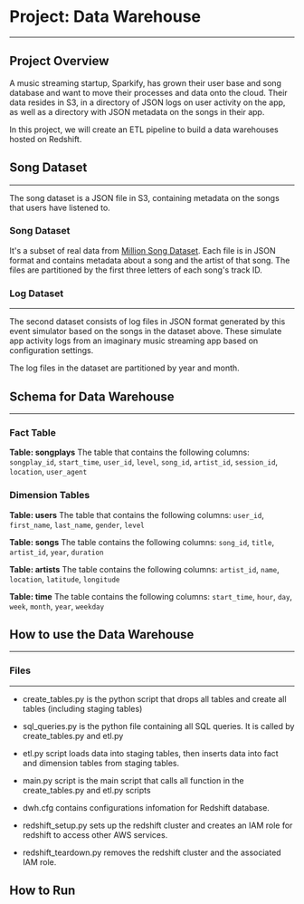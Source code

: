 # Project: Data Warehouse
---
## Project Overview
A music streaming startup, Sparkify, has grown their user base and song database and want to move their processes and data onto the cloud. Their data resides in S3, in a directory of JSON logs on user activity on the app, as well as a directory with JSON metadata on the songs in their app.

In this project, we will create an ETL pipeline to build a data warehouses hosted on Redshift.

## Song Dataset
---

The song dataset is a JSON file in S3, containing metadata on the songs that users have listened to.

### Song Dataset

It's a subset of real data from <a href="https://millionsongdataset.com" target="_blank">Million Song Dataset</a>. Each file is in JSON format and contains metadata about a song and the artist of that song. The files are partitioned by the first three letters of each song's track ID.

### Log Dataset
---

The second dataset consists of log files in JSON format generated by this event simulator based on the songs in the dataset above. These simulate app activity logs from an imaginary music streaming app based on configuration settings.

The log files in the dataset are partitioned by year and month.

## Schema for Data Warehouse
---

### Fact Table
**Table: songplays**
The table that contains the following columns: `songplay_id`, `start_time`, `user_id`, `level`, `song_id`, `artist_id`, `session_id`, `location`, `user_agent`

### Dimension Tables
**Table: users**
The table that contains the following columns: `user_id`, `first_name`, `last_name`, `gender`, `level`

**Table: songs**
The table contains the following columns: `song_id`, `title`, `artist_id`, `year`, `duration`

**Table: artists**
The table contains the following columns: `artist_id`, `name`, `location`, `latitude`, `longitude`

**Table: time**
The table contains the following columns: `start_time`, `hour`, `day`, `week`, `month`, `year`, `weekday`

## How to use the Data Warehouse
---

### Files
---
* create_tables.py is the python script that drops all tables and create all tables (including staging tables)

* sql_queries.py is the python file containing all SQL queries. It is called by create_tables.py and etl.py

* etl.py script loads data into staging tables, then inserts data into fact and dimension tables from staging tables.

* main.py script is the main script that calls all function in the create_tables.py and etl.py scripts

* dwh.cfg contains configurations infomation for Redshift database.

* redshift_setup.py sets up the redshift cluster and creates an IAM role for redshift to access other AWS services.

* redshift_teardown.py removes the redshift cluster and the associated IAM role.

How to Run
---
